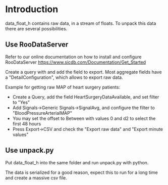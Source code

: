 # Introduction

data_float_h contains raw data, in a stream of floats. To unpack this data there are several possibilities.

## Use RooDataServer

Refer to our online documentation on how to install and configure RooDataServer https://www.sicdb.com/Documentation/Get_Started

Create a query with and add the field to export. Most aggregate fields have a "DetailConfiguration", which allows to export raw data.

Example for getting raw MAP of heart surgery patients:

- Create a Query, add the field HeartSurgeryDataAvailable, and set filter to "Yes"
- Add Signals->Generic Signals->SignalAvg, and configure the filter to "BloodPressureArterialMAP"
- You may set the offset to Between with values 0 and d2 to select the first 48 hours
- Press Export->CSV and check the "Export raw data" and "Export minute values"

## Use unpack.py

Put data_float_h into the same folder and run unpack.py with python.

The data is serialized for a good reason, expect this to run for a long time and create a massive csv file.